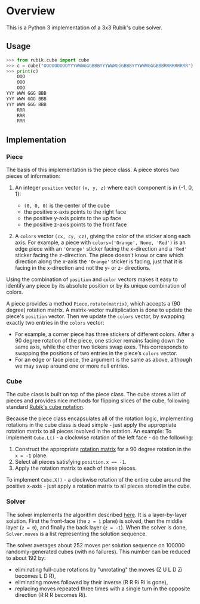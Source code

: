 # Overview

This is a Python 3 implementation of a 3x3 Rubik's cube solver.

## Usage

```python
>>> from rubik.cube import cube
>>> c = cube("OOOOOOOOOYYYWWWGGGBBBYYYWWWGGGBBBYYYWWWGGGBBBRRRRRRRRR")
>>> print(c)
    OOO
    OOO
    OOO
YYY WWW GGG BBB
YYY WWW GGG BBB
YYY WWW GGG BBB
    RRR
    RRR
    RRR
```

## Implementation

### Piece

The basis of this implementation is the piece class. A piece stores two pieces of information:

1. An integer `position` vector `(x, y, z)` where each component is in {-1, 0,
1}:
    * `(0, 0, 0)` is the center of the cube
    * the positive x-axis points to the right face
    * the positive y-axis points to the up face
    * the positive z-axis points to the front face

2. A `colors` vector `(cx, cy, cz)`, giving the color of the sticker along each axis. For example, a piece with `colors=('Orange', None, 'Red')` is an edge piece with an `'Orange'` sticker facing the x-direction and a `'Red'` sticker facing the z-direction. The piece doesn't know or care which direction along the x-axis the `'Orange'` sticker is facing, just that it is facing in the x-direction and not the y- or z- directions.

Using the combination of `position` and `color` vectors makes it easy to identify any piece by its absolute position or by its unique combination of colors.

A piece provides a method `Piece.rotate(matrix)`, which accepts a (90 degree) rotation matrix. A matrix-vector multiplication is done to update the piece's `position` vector. Then we update the `colors` vector, by swapping exactly two entries in the `colors` vector:

- For example, a corner piece has three stickers of different colors. After a 90 degree rotation of the piece, one sticker remains facing down the same axis, while the other two tickers swap axes. This corresponds to swapping the positions of two entries in the piece’s `colors` vector.
- For an edge or face piece, the argument is the same as above, although we may swap around one or more null entries.

### Cube

The cube class is built on top of the piece class. The cube stores a list of pieces and provides nice methods for flipping slices of the cube, following standard [Rubik's cube
notation](http://ruwix.com/the-rubiks-cube/notation/).

Because the piece class encapsulates all of the rotation logic, implementing rotations in the cube class is dead simple - just apply the appropriate rotation matrix to all pieces involved in the rotation. An example: To implement `Cube.L()` - a clockwise rotation of the left face - do the following:

1. Construct the appropriate [rotation matrix](http://en.wikipedia.org/wiki/Rotation_matrix) for a 90 degree rotation in the `x = -1` plane.
2. Select all pieces satisfying `position.x == -1`.
3. Apply the rotation matrix to each of these pieces.

To implement `Cube.X()` - a clockwise rotation of the entire cube around the positive x-axis - just apply a rotation matrix to all pieces stored in the cube.

### Solver

The solver implements the algorithm described [here](http://www.chessandpoker.com/rubiks-cube-solution.html). It is a layer-by-layer solution. First the front-face (the `z = 1` plane) is solved, then the middle layer (`z = 0`), and finally the back layer (`z = -1`). When the solver is done, `Solver.moves` is a list representing the solution sequence.

The solver averages about 252 moves per solution sequence on 100000 randomly-generated cubes (with no failures). This number can be reduced to about 192 by:

* eliminating full-cube rotations by "unrotating" the moves (Z U L D Zi becomes
L D R),
* eliminating moves followed by their inverse (R R Ri Ri is gone),
* replacing moves repeated three times with a single turn in the opposite
direction (R R R becomes Ri).
